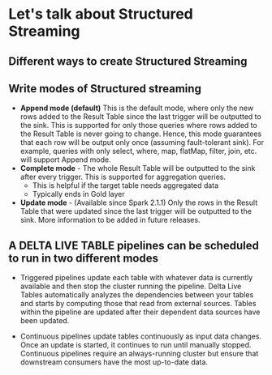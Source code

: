# Let's talk about Structured Streaming

## Different ways to create Structured Streaming


## Write modes of Structured streaming
  - **Append mode (default)** This is the default mode, where only the new rows added to the Result Table since the last trigger will be outputted to the sink. This is supported for only those queries where rows added to the Result Table is never going to change. Hence, this mode guarantees that each row will be output only once (assuming fault-tolerant sink). For example, queries with only select, where, map, flatMap, filter, join, etc. will support Append mode.
  - **Complete mode** - The whole Result Table will be outputted to the sink after every trigger. This is supported for aggregation queries.
    - This is helpful if the target table needs aggregated data
    - Typically ends in Gold layer
  - **Update mode** - (Available since Spark 2.1.1) Only the rows in the Result Table that were updated since the last trigger will be outputted to the sink. More information to be added in future releases.


## A DELTA LIVE TABLE pipelines can be scheduled to run in two different modes
  - Triggered pipelines update each table with whatever data is currently available and then stop the cluster running the pipeline. Delta Live Tables automatically analyzes the dependencies between your tables and starts by computing those that read from external sources. Tables within the pipeline are updated after their dependent data sources have been updated.
  
  - Continuous pipelines update tables continuously as input data changes. Once an update is started, it continues to run until manually stopped. Continuous pipelines require an always-running cluster but ensure that downstream consumers have the most up-to-date data.
